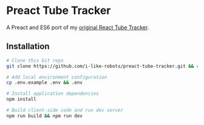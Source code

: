 # Preact Tube Tracker

A Preact and ES6 port of my [original React Tube Tracker](https://github.com/i-like-robots/react-tube-tracker).

## Installation

```sh
# Clone this Git repo
git clone https://github.com/i-like-robots/preact-tube-tracker.git && cd preact-tube-tracker

# Add local environment configuration
cp .env.example .env && .env

# Install application dependencies
npm install

# Build client-side code and run dev server
npm run build && npm run dev
```
